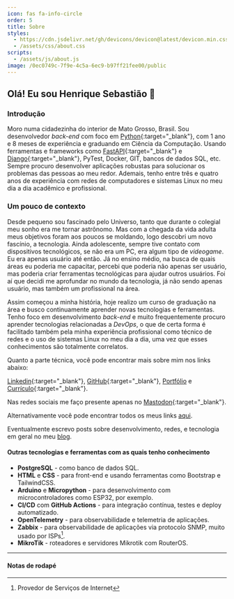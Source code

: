 ```yaml
---
icon: fas fa-info-circle
order: 5
title: Sobre
styles:
  - https://cdn.jsdelivr.net/gh/devicons/devicon@latest/devicon.min.css
  - /assets/css/about.css
scripts:
  - /assets/js/about.js
image: /0ec0749c-7f9e-4c5a-6ec9-b97ff21fee00/public
---
```


## Olá! Eu sou Henrique Sebastião 👋

### Introdução

Moro numa cidadezinha do interior de Mato Grosso, Brasil.
Sou desenvolvedor *back-end* com foco em [Python](https://www.python.org/){:target="_blank"}, com 1 ano e 8 meses de experiência e graduando em Ciência da Computação.
Usando ferramentas e frameworks como [FastAPI](https://fastapi.tiangolo.com/){:target="_blank"} e [Django](https://www.djangoproject.com/){:target="_blank"},
PyTest, Docker, GIT, bancos de dados SQL, etc. Sempre procuro desenvolver aplicações robustas para solucionar os problemas das pessoas ao meu redor.
Ademais, tenho entre três e quatro anos de experiência com redes de computadores e sistemas Linux no meu dia a dia acadêmico e profissional.

### Um pouco de contexto

Desde pequeno sou fascinado pelo Universo, tanto que durante o colegial meu sonho era me tornar astrônomo.
Mas com a chegada da vida adulta meus objetivos foram aos poucos se moldando, logo descobri um novo fascínio, a tecnologia.
Ainda adolescente, sempre tive contato com dispositivos tecnológicos, se não era um PC, era algum tipo de *videogame*.
Eu era apenas usuário até então. Já no ensino médio, na busca de quais áreas eu poderia me capacitar,
percebi que poderia não apenas ser usuário, mas poderia criar ferramentas tecnológicas para ajudar outros usuários.
Foi aí que decidi me aprofundar no mundo da tecnologia, já não sendo apenas usuário, mas também um profissional na área.

Assim começou a minha história, hoje realizo um curso de graduação na área e busco continuamente aprender novas tecnologias e ferramentas.
Tenho foco em desenvolvimento *back-end* e muito frequentemente procuro aprender tecnologias relacionadas a *DevOps*, o que de certa forma é facilitado também 
pela minha experiência profissional como técnico de redes e o uso de sistemas Linux no meu dia a dia, uma vez que esses conhecimentos são totalmente correlatos.

Quanto a parte técnica, você pode encontrar mais sobre mim nos links abaixo:

[Linkedin](/linkedin/){:target="_blank"}, [GitHub](/github/){:target="_blank"}, [Portfólio](/portfolio/) e [Currículo](/assets/pdf/cv.pdf){:target="_blank"}.


Nas redes sociais me faço presente apenas no [Mastodon](/mastodon/){:target="_blank"}.

Alternativamente você pode encontrar todos os meus links [aqui](/links/).

Eventualmente escrevo posts sobre desenvolvimento, redes, e tecnologia em geral no meu [blog](/).

#### Outras tecnologias e ferramentas com as quais tenho conhecimento

- **PostgreSQL** - como banco de dados SQL.
- **HTML** e **CSS** - para front-end e usando ferramentas como Bootstrap e TailwindCSS.
- **Arduino** e **Micropython** - para desenvolvimento com microcontroladores como ESP32, por exemplo.
- **CI/CD** com **GitHub Actions** - para integração contínua, testes e deploy automatizado.
- **OpenTelemetry** - para observabilidade e telemetria de aplicações.
- **Zabbix** - para observabilidade de aplicações via protocolo SNMP, muito usado por ISPs[^isp].
- **MikroTik** - roteadores e servidores Mikrotik com RouterOS.

<hr class="about">

<div id="tools"></div>

#### Notas de rodapé

[^isp]: Provedor de Serviços de Internet